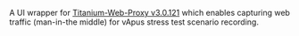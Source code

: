A UI wrapper for [Titanium-Web-Proxy v3.0.121](https://github.com/justcoding121/Titanium-Web-Proxy) which enables capturing web traffic (man-in-the middle) for vApus stress test scenario recording.